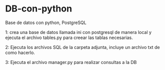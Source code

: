 # DB-con-python
Base de datos con python, PostgreSQL

1: crea una base de datos llamada ini con postgresql de manera local y ejecuta el archivo tables.py para creear las tablas necesarias.

2: Ejecuta los archivos SQL de la carpeta adjunta, incluye un archivo txt de como hacerlo.

3: Ejecuta el archivo manager.py para realizar consultas a la DB

